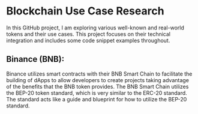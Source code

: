 # Blockchain Use Case Research

In this GitHub project, I am exploring various well-known and real-world tokens and their use cases. This project focuses on their technical integration and includes some code snippet examples throughout.

## Binance (BNB):

Binance utilizes smart contracts with their BNB Smart Chain to facilitate the building of dApps to allow developers to create projects taking advantage of the benefits that the BNB token provides. The BNB Smart Chain utilizes the BEP-20 token standard, which is very similar to the ERC-20 standard. The standard acts like a guide and blueprint for how to utilize the BEP-20 standard.
